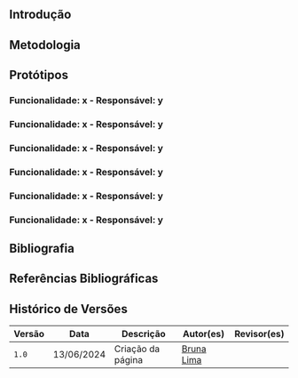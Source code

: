 ## Introdução

## Metodologia

## Protótipos

### Funcionalidade: x - Responsável: y
### Funcionalidade: x - Responsável: y
### Funcionalidade: x - Responsável: y
### Funcionalidade: x - Responsável: y
### Funcionalidade: x - Responsável: y
### Funcionalidade: x - Responsável: y

## Bibliografia

## Referências Bibliográficas

## Histórico de Versões

| Versão  | Data       | Descrição                 | Autor(es)                   | Revisor(es)                                    |
| ------- | :--------: | ------------------------- | --------------------------- | ---------------------------------------------- |
| `1.0`   | 13/06/2024 | Criação da página         | [Bruna Lima](https://github.com/libruna) | |